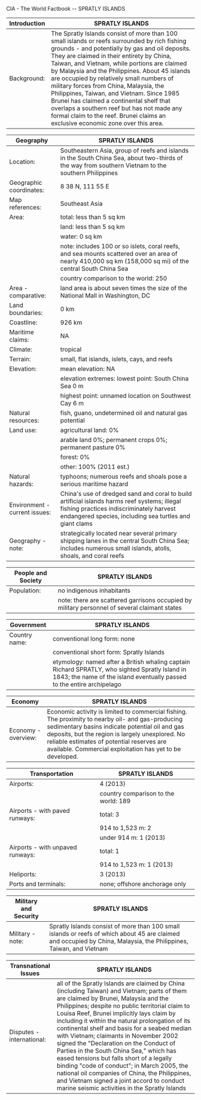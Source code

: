 CIA - The World Factbook -- SPRATLY ISLANDS

| Introduction | SPRATLY ISLANDS |
| --- | --- |
| Background: | The Spratly Islands consist of more than 100 small islands or reefs surrounded by rich fishing grounds - and potentially by gas and oil deposits. They are claimed in their entirety by China, Taiwan, and Vietnam, while portions are claimed by Malaysia and the Philippines. About 45 islands are occupied by relatively small numbers of military forces from China, Malaysia, the Philippines, Taiwan, and Vietnam. Since 1985 Brunei has claimed a continental shelf that overlaps a southern reef but has not made any formal claim to the reef. Brunei claims an exclusive economic zone over this area. |

| Geography | SPRATLY ISLANDS |
| --- | --- |
| Location: | Southeastern Asia, group of reefs and islands in the South China Sea, about two-thirds of the way from southern Vietnam to the southern Philippines |
| Geographic coordinates: | 8 38 N, 111 55 E |
| Map references: | Southeast Asia |
| Area: | total: less than 5 sq km |
| | land: less than 5 sq km |
| | water: 0 sq km |
| | note: includes 100 or so islets, coral reefs, and sea mounts scattered over an area of nearly 410,000 sq km (158,000 sq mi) of the central South China Sea |
| | country comparison to the world: 250 |
| Area - comparative: | land area is about seven times the size of the National Mall in Washington, DC |
| Land boundaries: | 0 km |
| Coastline: | 926 km |
| Maritime claims: | NA |
| Climate: | tropical |
| Terrain: | small, flat islands, islets, cays, and reefs |
| Elevation: | mean elevation: NA |
| | elevation extremes: lowest point: South China Sea 0 m |
| | highest point: unnamed location on Southwest Cay 6 m |
| Natural resources: | fish, guano, undetermined oil and natural gas potential |
| Land use: | agricultural land: 0% |
| | arable land 0%; permanent crops 0%; permanent pasture 0% |
| | forest: 0% |
| | other: 100% (2011 est.) |
| Natural hazards: | typhoons; numerous reefs and shoals pose a serious maritime hazard |
| Environment - current issues: | China's use of dredged sand and coral to build artificial islands harms reef systems; illegal fishing practices indiscriminately harvest endangered species, including sea turtles and giant clams |
| Geography - note: | strategically located near several primary shipping lanes in the central South China Sea; includes numerous small islands, atolls, shoals, and coral reefs |

| People and Society | SPRATLY ISLANDS |
| --- | --- |
| Population: | no indigenous inhabitants |
| | note: there are scattered garrisons occupied by military personnel of several claimant states |

| Government | SPRATLY ISLANDS |
| --- | --- |
| Country name: | conventional long form: none |
| | conventional short form: Spratly Islands |
| | etymology: named after a British whaling captain Richard SPRATLY, who sighted Spratly Island in 1843; the name of the island eventually passed to the entire archipelago |

| Economy | SPRATLY ISLANDS |
| --- | --- |
| Economy - overview: | Economic activity is limited to commercial fishing. The proximity to nearby oil- and gas-producing sedimentary basins indicate potential oil and gas deposits, but the region is largely unexplored. No reliable estimates of potential reserves are available. Commercial exploitation has yet to be developed. |

| Transportation | SPRATLY ISLANDS |
| --- | --- |
| Airports: | 4 (2013) |
| | country comparison to the world: 189 |
| Airports - with paved runways: | total: 3 |
| | 914 to 1,523 m: 2 |
| | under 914 m: 1 (2013) |
| Airports - with unpaved runways: | total: 1 |
| | 914 to 1,523 m: 1 (2013) |
| Heliports: | 3 (2013) |
| Ports and terminals: | none; offshore anchorage only |

| Military and Security | SPRATLY ISLANDS |
| --- | --- |
| Military - note: | Spratly Islands consist of more than 100 small islands or reefs of which about 45 are claimed and occupied by China, Malaysia, the Philippines, Taiwan, and Vietnam |

| Transnational Issues | SPRATLY ISLANDS |
| --- | --- |
| Disputes - international: | all of the Spratly Islands are claimed by China (including Taiwan) and Vietnam; parts of them are claimed by Brunei, Malaysia and the Philippines; despite no public territorial claim to Louisa Reef, Brunei implicitly lays claim by including it within the natural prolongation of its continental shelf and basis for a seabed median with Vietnam; claimants in November 2002 signed the "Declaration on the Conduct of Parties in the South China Sea," which has eased tensions but falls short of a legally binding "code of conduct"; in March 2005, the national oil companies of China, the Philippines, and Vietnam signed a joint accord to conduct marine seismic activities in the Spratly Islands |
